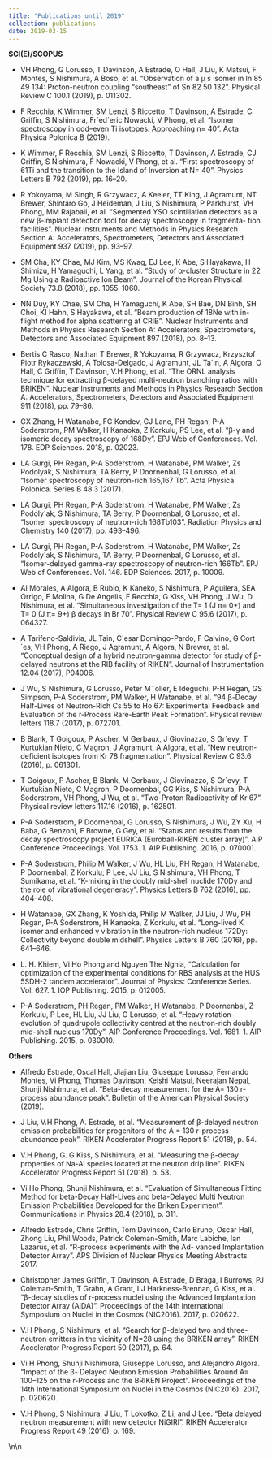 ```yaml
---
title: "Publications until 2019"
collection: publications
date: 2019-03-15
---
```


**SCI(E)/SCOPUS**
- VH  Phong,  G  Lorusso,  T  Davinson,  A  Estrade,  O  Hall,  J  Liu,  K  Matsui,  F  Montes,  S  Nishimura, A  Boso,  et al. “Observation  of  a  µ  s  isomer  in  In  85  49  134:  Proton-neutron  coupling  “southeast” of  Sn  82  50  132”.  Physical  Review  C  100.1  (2019),  p.  011302.

- F  Recchia,  K  Wimmer,  SM  Lenzi,  S  Riccetto,  T  Davinson,  A  Estrade,  C  Griffin,  S  Nishimura, Fr´ed´eric  Nowacki,  V  Phong,  et  al. “Isomer  spectroscopy  in  odd–even  Ti  isotopes:  Approaching n=  40”.  Acta  Physica  Polonica  B  (2019).

- K  Wimmer,  F  Recchia,  SM  Lenzi,  S  Riccetto,  T  Davinson,  A  Estrade,  CJ  Griffin,  S  Nishimura,  F Nowacki,  V  Phong,  et  al.  “First  spectroscopy  of  61Ti  and  the  transition  to  the  Island  of  Inversion at  N=  40”.  Physics  Letters  B  792  (2019),  pp.  16–20.

- R  Yokoyama,  M  Singh,  R  Grzywacz,  A  Keeler,  TT  King,  J  Agramunt,  NT  Brewer,  Shintaro  Go, J  Heideman,  J  Liu,  S  Nishimura,  P  Parkhurst,  VH  Phong,  MM  Rajabali,  et  al.  “Segmented  YSO scintillation  detectors  as  a  new  β-implant  detection  tool  for  decay  spectroscopy  in  fragmenta- tion  facilities”.  Nuclear  Instruments  and  Methods  in  Physics  Research  Section  A:  Accelerators, Spectrometers,  Detectors  and  Associated  Equipment  937  (2019),  pp.  93–97.

- SM  Cha,  KY  Chae,  MJ  Kim,  MS  Kwag,  EJ  Lee,  K  Abe,  S  Hayakawa,  H  Shimizu,  H  Yamaguchi, L  Yang,  et  al. “Study  of  α-cluster  Structure  in  22  Mg  Using  a  Radioactive  Ion  Beam”.  Journal of  the  Korean  Physical  Society  73.8  (2018),  pp.  1055–1060.

- NN  Duy,  KY  Chae,  SM  Cha,  H  Yamaguchi,  K  Abe,  SH  Bae,  DN  Binh,  SH  Choi,  KI  Hahn,  S Hayakawa,  et  al. “Beam  production  of  18Ne  with  in-flight  method  for  alpha  scattering  at  CRIB”. Nuclear  Instruments  and  Methods  in  Physics  Research  Section  A:  Accelerators,  Spectrometers, Detectors  and  Associated  Equipment  897  (2018),  pp.  8–13.

- Bertis  C  Rasco,  Nathan  T  Brewer,  R  Yokoyama,  R  Grzywacz,  Krzysztof  Piotr  Rykaczewski,  A Tolosa-Delgado,  J  Agramunt,  JL  Ta´ın,  A  Algora,  O  Hall,  C  Griffin,  T  Davinson,  V.H  Phong, et  al.  “The  ORNL  analysis  technique  for  extracting  β-delayed  multi-neutron  branching  ratios with  BRIKEN”.  Nuclear  Instruments  and  Methods  in  Physics  Research  Section  A:  Accelerators, Spectrometers,  Detectors  and  Associated  Equipment  911  (2018),  pp.  79–86.

- GX  Zhang,  H  Watanabe,  FG  Kondev,  GJ  Lane,  PH  Regan,  P-A  Soderstrom,  PM  Walker,  H Kanaoka,  Z  Korkulu,  PS  Lee,  et  al. “β-γ  and  isomeric  decay  spectroscopy  of  168Dy”.  EPJ  Web of  Conferences.  Vol.  178.  EDP  Sciences.  2018,  p.  02023.

- LA  Gurgi,  PH  Regan,  P-A  Soderstrom,  H  Watanabe,  PM  Walker,  Zs  Podolyak,  S  Nishimura, TA  Berry,  P  Doornenbal,  G  Lorusso,  et  al.  “Isomer  spectroscopy  of  neutron-rich  165,167  Tb”. Acta  Physica  Polonica.  Series  B  48.3  (2017).

- LA  Gurgi,  PH  Regan,  P-A  Soderstrom,  H  Watanabe,  PM  Walker,  Zs  Podoly´ak,  S  Nishimura, TA  Berry,  P  Doornenbal,  G  Lorusso,  et  al. “Isomer  spectroscopy  of  neutron-rich  168Tb103”. Radiation  Physics  and  Chemistry  140  (2017),  pp.  493–496.

- LA  Gurgi,  PH  Regan,  P-A  Soderstrom,  H  Watanabe,  PM  Walker,  Zs  Podoly´ak,  S  Nishimura,  TA Berry,  P  Doornenbal,  G  Lorusso, et al. “Isomer-delayed  gamma-ray  spectroscopy  of  neutron-rich 166Tb”.  EPJ  Web  of  Conferences.  Vol.  146.  EDP  Sciences.  2017,  p.  10009.

- AI  Morales,  A  Algora,  B  Rubio,  K  Kaneko,  S  Nishimura,  P  Aguilera,  SEA  Orrigo,  F  Molina,  G De  Angelis,  F  Recchia,  G  Kiss,  VH  Phong,  J  Wu,  D  Nishimura,  et al. “Simultaneous  investigation of  the  T=  1  (J  π=  0+)  and  T=  0  (J  π=  9+)  β  decays  in  Br  70”.  Physical  Review  C  95.6  (2017), p.  064327.

- A  Tarifeno-Saldivia,  JL  Tain,  C´esar  Domingo-Pardo,  F  Calvino,  G  Cort´es,  VH  Phong,  A  Riego, J  Agramunt,  A  Algora,  N  Brewer,  et  al.  “Conceptual  design  of  a  hybrid  neutron-gamma  detector for  study  of  β-delayed  neutrons  at  the  RIB  facility  of  RIKEN”.  Journal  of  Instrumentation  12.04 (2017),  P04006.

- J  Wu,  S  Nishimura,  G  Lorusso,  Peter  M¨oller,  E  Ideguchi,  P-H  Regan,  GS  Simpson,  P-A  Soderstrom, PM  Walker,  H  Watanabe,  et al.  “94  β-Decay  Half-Lives  of  Neutron-Rich  Cs  55  to  Ho  67:  Experimental  Feedback  and  Evaluation  of  the  r-Process  Rare-Earth  Peak  Formation”.  Physical  review letters 118.7  (2017), p. 072701.

- B  Blank,  T  Goigoux,  P  Ascher,  M  Gerbaux,  J  Giovinazzo,  S  Gr´evy,  T  Kurtukian  Nieto,  C  Magron, J  Agramunt,  A  Algora,  et al.  “New  neutron-deficient  isotopes  from  Kr  78  fragmentation”.  Physical Review  C  93.6 (2016),  p. 061301.

- T  Goigoux,  P  Ascher,  B  Blank,  M  Gerbaux,  J  Giovinazzo,  S  Gr´evy,  T  Kurtukian  Nieto,  C  Magron, P  Doornenbal,  GG  Kiss,  S  Nishimura,  P-A  Soderstrom,  VH  Phong,  J  Wu,  et  al.  “Two-Proton Radioactivity  of  Kr  67”.  Physical  review  letters  117.16  (2016),  p.  162501.

- P-A  Soderstrom,  P  Doornenbal,  G  Lorusso,  S  Nishimura,  J  Wu,  ZY  Xu,  H  Baba,  G  Benzoni, F  Browne,  G  Gey,  et  al.  “Status  and  results  from  the  decay  spectroscopy  project  EURICA (Euroball-RIKEN  cluster  array)”.  AIP  Conference  Proceedings.  Vol.  1753.  1.  AIP  Publishing. 2016, p. 070001.

- P-A  Soderstrom,  Philip  M  Walker,  J  Wu,  HL  Liu,  PH  Regan,  H  Watanabe,  P  Doornenbal,  Z Korkulu, P  Lee,  JJ Liu,  S Nishimura, VH Phong, T Sumikama, et  al. “K-mixing  in  the  doubly mid-shell  nuclide  170Dy and  the  role of vibrational degeneracy”. Physics Letters B 762 (2016), pp. 404–408.

- H  Watanabe,  GX  Zhang,  K  Yoshida,  Philip  M  Walker,  JJ  Liu,  J  Wu,  PH  Regan,  P-A  Soderstrom, H  Kanaoka, Z  Korkulu, et  al. “Long-lived  K isomer  and enhanced γ  vibration in  the neutron-rich nucleus  172Dy:  Collectivity  beyond  double  midshell”.  Physics  Letters  B  760  (2016),  pp.  641–646.

- L. H. Khiem, Vi Ho Phong and Nguyen The Nghia,  “Calculation for  optimization  of the  experimental conditions  for RBS  analysis at  the  HUS  5SDH-2  tandem  accelerator”.  Journal  of  Physics:  Conference  Series.  Vol.  627.  1.  IOP Publishing.  2015,  p. 012005.

- P-A  Soderstrom,  PH  Regan,  PM  Walker,  H  Watanabe,  P  Doornenbal,  Z  Korkulu,  P  Lee,  HL Liu,  JJ Liu,  G Lorusso, et  al. “Heavy  rotation–evolution of quadrupole  collectivity centred at  the neutron-rich  doubly mid-shell nucleus 170Dy”. AIP  Conference Proceedings. Vol. 1681. 1. AIP Publishing.  2015,  p. 030010.

**Others**

- Alfredo  Estrade,  Oscal  Hall,  Jiajian  Liu,  Giuseppe  Lorusso,  Fernando  Montes,  Vi  Phong,  Thomas Davinson,  Keishi  Matsui,  Neerajan  Nepal,  Shunji  Nishimura,  et  al.  “Beta-decay  measurement  for the  A=  130  r-process  abundance  peak”.  Bulletin  of  the  American  Physical  Society  (2019).

- J  Liu,  V.H  Phong,  A.  Estrade,  et  al.  “Measurement  of  β-delayed  neutron  emission  probabilities  for  progenitors  of  the  A  =  130  r-process  abundance  peak”.  RIKEN  Accelerator  Progress  Report  51  (2018),  p.  54.

- V.H  Phong,  G.  G  Kiss,  S  Nishimura,  et  al.  “Measuring  the  β-decay  properties  of  Na-Al  species  located  at  the  neutron  drip  line”.  RIKEN  Accelerator  Progress  Report  51  (2018),  p.  53.

- Vi  Ho  Phong,  Shunji  Nishimura,  et al. “Evaluation  of  Simultaneous  Fitting  Method  for  beta-Decay Half-Lives  and beta-Delayed Multi  Neutron Emission Probabilities  Developed for the  Briken Experiment”.  Communications  in  Physics  28.4  (2018),  p.  311.

- Alfredo  Estrade,  Chris  Griffin,  Tom  Davinson,  Carlo  Bruno,  Oscar  Hall,  Zhong  Liu,  Phil  Woods, Patrick  Coleman-Smith,  Marc  Labiche,  Ian  Lazarus,  et  al.  “R-process  experiments  with  the  Ad- vanced  Implantation  Detector  Array”.  APS  Division  of  Nuclear  Physics  Meeting  Abstracts.  2017.

- Christopher  James  Griffin,  T  Davinson,  A  Estrade,  D  Braga,  I  Burrows,  PJ  Coleman-Smith, T  Grahn,  A  Grant,  LJ  Harkness-Brennan,  G  Kiss,  et  al.  “β-decay  studies  of  r-process  nuclei using  the  Advanced  Implantation  Detector  Array  (AIDA)”.  Proceedings  of  the  14th  International Symposium  on  Nuclei  in  the  Cosmos  (NIC2016).  2017,  p.  020622.

- V.H  Phong,  S  Nishimura,  et  al.  “Search  for  β-delayed  two  and  three-neutron  emitters  in  the  vicinity  of  N=28  using  the  BRIKEN  array”.  RIKEN  Accelerator  Progress  Report  50  (2017),  p.  64.

- Vi  H  Phong,  Shunji  Nishimura,  Giuseppe  Lorusso,  and  Alejandro  Algora.  “Impact  of  the  β- Delayed  Neutron  Emission  Probabilities  Around  A=  100–125  on  the  r-Process  and  the  BRIKEN Project”.  Proceedings  of  the  14th  International  Symposium  on  Nuclei  in  the  Cosmos  (NIC2016). 2017, p. 020620.

- V.H Phong,  S  Nishimura,  J  Liu,  T  Lokotko,  Z  Li,  and  J  Lee.  “Beta  delayed  neutron  measurement  with  new  detector  NiGIRI”.  RIKEN  Accelerator  Progress  Report  49  (2016),  p.  169.

\n\n